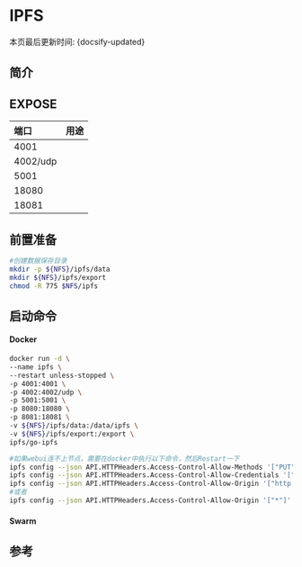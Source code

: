 # IPFS

本页最后更新时间: {docsify-updated}

## 简介



## EXPOSE

| 端口 | 用途 |
| :--- | :--- |
| 4001 |  |
| 4002/udp |  |
| 5001 |  |
| 18080 |  |
| 18081 |  |



## 前置准备

```bash
#创建数据保存目录
mkdir -p ${NFS}/ipfs/data
mkdir ${NFS}/ipfs/export
chmod -R 775 $NFS/ipfs
```

## 启动命令

<!-- tabs:start -->
#### **Docker**
```bash
docker run -d \
--name ipfs \
--restart unless-stopped \
-p 4001:4001 \
-p 4002:4002/udp \
-p 5001:5001 \
-p 8080:18080 \
-p 8081:18081 \
-v ${NFS}/ipfs/data:/data/ipfs \
-v ${NFS}/ipfs/export:/export \
ipfs/go-ipfs 

#如果webui连不上节点，需要在docker中执行以下命令，然后Restart一下
ipfs config --json API.HTTPHeaders.Access-Control-Allow-Methods '["PUT", "GET", "POST"]'
ipfs config --json API.HTTPHeaders.Access-Control-Allow-Credentials '["true"]'
ipfs config --json API.HTTPHeaders.Access-Control-Allow-Origin '["http://localhost:3000", "http://192.168.1.161:5001", "https://share.ipfs.io"]'
#或者
ipfs config --json API.HTTPHeaders.Access-Control-Allow-Origin '["*"]'
```


#### **Swarm**


<!-- tabs:end -->



## 参考

